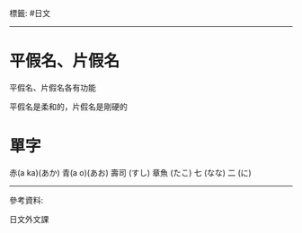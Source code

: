 標籤: #日文 

---

# 平假名、片假名

平假名、片假名各有功能

平假名是柔和的，片假名是剛硬的

# 單字

赤(a ka)(あか)
青(a o)(あお)
壽司 (すし)
章魚 (たこ)
七 (なな)
二 (に)

---

參考資料:

日文外文課